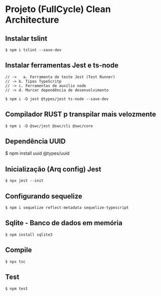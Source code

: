 # Projeto (FullCycle) Clean Architecture

## Instalar tslint
	$ npm i tslint --save-dev

## Instalar ferramentas Jest e ts-node
	// ->	a. Ferramenta de teste Jest (Test Runner)
	// -> b. Tipos TypeScritp 
	// -> c. Ferramentas de auxílio node 
	// -> d. Marcar dependência de desenvolvimento
	
	$ npm i -D jest @types/jest ts-node --save-dev

## Compilador RUST p transpilar mais velozmente
	$ npm i -D @swc/jest @swc/cli @swc/core

## Dependência UUID
  $ npm install uuid @types/uuid

## Inicialização (Arq config) Jest
	$ npx jest --init

## Configurando sequelize
	$ npm i sequelize reflect-metadata sequelize-typescript

## Sqlite - Banco de dados em memória
	$ npm install sqlite3

## Compile
	$ npx tsc

## Test
	$ npm test
